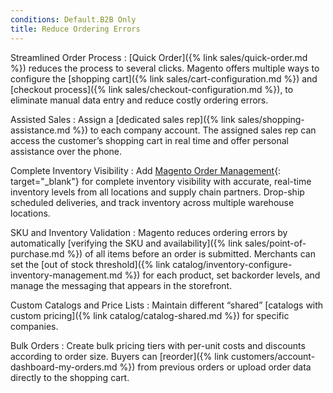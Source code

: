 ```yaml
---
conditions: Default.B2B Only
title: Reduce Ordering Errors
---
```


Streamlined Order Process
:  [Quick Order]({% link sales/quick-order.md %}) reduces the process to several clicks. Magento offers multiple ways to configure the [shopping cart]({% link sales/cart-configuration.md %}) and [checkout process]({% link sales/checkout-configuration.md %}), to eliminate manual data entry and reduce costly ordering errors.

Assisted Sales
:  Assign a [dedicated sales rep]({% link sales/shopping-assistance.md %}) to each company account. The assigned sales rep can access the customer’s shopping cart in real time and offer personal assistance over the phone.

Complete Inventory Visibility
:  Add [Magento Order Management][1]{: target="_blank"} for complete inventory visibility with accurate, real-time inventory levels from all locations and supply chain partners. Drop-ship scheduled deliveries, and track inventory across multiple warehouse locations.

SKU and Inventory Validation
:  Magento reduces ordering errors by automatically [verifying the SKU and availability]({% link sales/point-of-purchase.md %}) of all items before an order is submitted. Merchants can set the [out of stock threshold]({% link catalog/inventory-configure-inventory-management.md %}) for each product, set backorder levels, and manage the messaging that appears in the storefront.

Custom Catalogs and Price Lists
: Maintain different “shared” [catalogs with custom pricing]({% link catalog/catalog-shared.md %}) for specific companies.

Bulk Orders
:  Create bulk pricing tiers with per-unit costs and discounts according to order size. Buyers can [reorder]({% link customers/account-dashboard-my-orders.md %}) from previous orders or upload order data directly to the shopping cart.

[1]: https://magento.com/products/order-management
